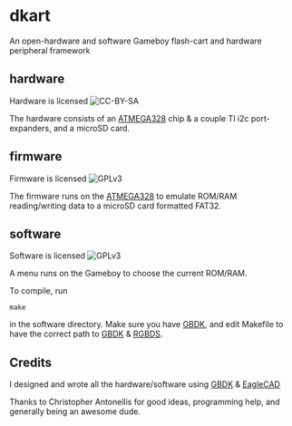 # dkart

An open-hardware and software Gameboy flash-cart and hardware peripheral framework

## hardware

Hardware is licensed ![CC-BY-SA](http://i.creativecommons.org/l/by-sa/3.0/88x31.png)

The hardware consists of an [ATMEGA328](http://www.atmel.com/Images/8271S.pdf) chip & a couple TI i2c port-expanders, and a microSD card.

## firmware

Firmware is licensed ![GPLv3](http://www.gnu.org/graphics/gplv3-88x31.png)

The firmware runs on the [ATMEGA328](http://www.atmel.com/Images/8271S.pdf) to emulate ROM/RAM reading/writing data to a microSD card formatted FAT32.

## software

Software is licensed ![GPLv3](http://www.gnu.org/graphics/gplv3-88x31.png)

A menu runs on the Gameboy to choose the current ROM/RAM.

To compile, run

    make

in the software directory. Make sure you have [GBDK](http://gbdk.sourceforge.net/), and edit Makefile to have the correct path to [GBDK](http://gbdk.sourceforge.net/) & [RGBDS](https://github.com/vegard/rgbds-linux).

## Credits

I designed and wrote all the hardware/software using [GBDK](http://gbdk.sourceforge.net/) & [EagleCAD](http://www.cadsoftusa.com/)

Thanks to Christopher Antonellis for good ideas, programming help, and generally being an awesome dude.
